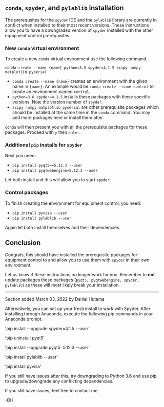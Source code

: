 
## `conda`, `spyder`, and `pylablib` installation

The prerequsites for the `spyder` IDE and the `pylablib` library are currently in conflict when installed to their most recent versions. These instructions allow you to have a downgraded version of `spyder` installed with the other equipment control prerequisites. 

### New `conda` virtual environment

To create a new `conda` virtual environment use the following command.

`conda create --name {name} python=3.8 spyder=4.1.5 scipy numpy matplotlib pyserial`

- `conda create --name {name}` creates an environment with the given name in `{name}`. An example would be `conda create --name control` to create an environment named `control`.
- `python=3.8 spyder=4.1.5` installs these packages with these specific versions. Note the version number of `spyder`.
- `scipy numpy matplotlib pyserial` are other prerequisite packages which should be installed at the same time in the `conda` command. You may add more packages here or install them after.

`conda` will then present you with all the prerequisite packages for these packages. Proceed with `y` then `enter`.

### Additional `pip` installs for `spyder`

Next you need:

- `pip install pyqt5==5.12.3 --user` 
- `pip install pyqtwebengine=5.12.3 --user`

Let both install and this will allow you to start `spyder`.

### Control packages

To finish creating the environment for equipment control, you need:  

- `pip install pyvisa --user`
- `pip install pylablib --user`

Again let both install themselves and their dependencies.

## Conclusion

Congrats, this should have installed the prerequisite packages for equipment control to and allow you to use them with `spyder` in their own environment. 

Let us know if these instructions no longer work for you. Remember to **not** update packages these packages (`pyqt5, pyqtwebengine, spyder, pylablib`) as these will most likely break your installation. 









____________________________________________________________________
Section added March 03, 2022 by Daniel Hutama

Alternatively, you can set up your fresh install to work with Spyder. After installing through Anaconda, execute the following pip commands in your Anaconda prompt.


'pip install --upgrade spyder=4.1.5 --user'

'pip uninstall pyqt5'

'pip install --upgrade pyqt5=5.12.3 --user'

'pip install pylablib --user'

'pip install pyvisa'


If you still have issues after this, try downgrading to Python 3.6 and use pip to upgrade/downgrade any conflicting dependencies.

If you still have issues, feel free to contact me.

-DH
